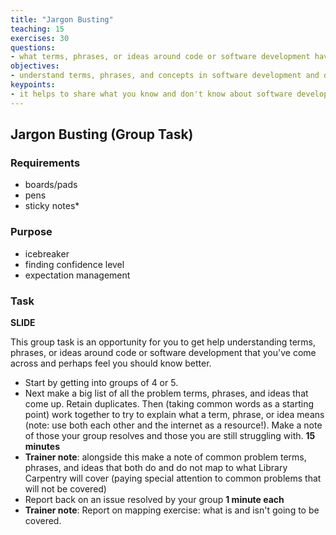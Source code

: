 ```yaml
---
title: "Jargon Busting"
teaching: 15
exercises: 30
questions:
- what terms, phrases, or ideas around code or software development have you come across and perhaps feel you should know better?
objectives:
- understand terms, phrases, and concepts in software development and data science
keypoints:
- it helps to share what you know and don't know about software development and data science jargon
---
```


## Jargon Busting (Group Task)

### Requirements

- boards/pads
- pens
- sticky notes*

### Purpose

- icebreaker
- finding confidence level
- expectation management

### Task

**SLIDE**

This group task is an opportunity for you to get help understanding terms, phrases, or ideas around code or software development that you've come across and perhaps feel you should know better.

- Start by getting into groups of 4 or 5.
- Next make a big list of all the problem terms, phrases, and ideas that come up. Retain duplicates. Then (taking common words as a starting point) work together to try to explain what a term, phrase, or idea means (note: use both each other and the internet as a resource!). Make a note of those your group resolves and those you are still struggling with. **15 minutes**
- **Trainer note**: alongside this make a note of common problem terms, phrases, and ideas that both do and do not map to what Library Carpentry will cover (paying special attention to common problems that will not be covered)
- Report back on an issue resolved by your group **1 minute each**
- **Trainer note**: Report on mapping exercise: what is and isn't going to be covered.
